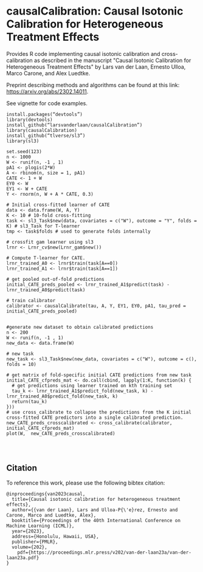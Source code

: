 # causalCalibration: Causal Isotonic Calibration for Heterogeneous Treatment Effects

Provides R code implementing causal isotonic calibration and cross-calibration as described 
in the manuscript "Causal Isotonic Calibration for Heterogeneous Treatment Effects" by Lars van der Laan, Ernesto Ulloa, Marco Carone, and Alex Luedtke.

Preprint describing methods and algorithms can be found at this link: https://arxiv.org/abs/2302.14011.

See vignette for code examples.


```
install.packages(“devtools”)
library(devtools)
install_github(“larsvanderlaan/causalCalibration”)
library(causalCalibration)
install_github(“tlverse/sl3”)
library(sl3)

set.seed(123)
n <- 1000
W <- runif(n, -1 , 1)
pA1 <- plogis(2*W)
A <- rbinom(n, size = 1, pA1)
CATE <- 1 + W
EY0 <- W
EY1 <- W + CATE
Y <- rnorm(n, W + A * CATE, 0.3)

# Initial cross-fitted learner of CATE
data <- data.frame(W, A, Y)
K <- 10 # 10-fold cross-fitting
task <- sl3_Task$new(data, covariates = c("W"), outcome = "Y", folds = K) # sl3_Task for T-learner
tmp <- task$folds # used to generate folds internally

# crossfit gam learner using sl3
lrnr <- Lrnr_cv$new(Lrnr_gam$new())

# Compute T-learner for CATE.
lrnr_trained_A0 <- lrnr$train(task[A==0])
lrnr_trained_A1 <- lrnr$train(task[A==1])

# get pooled out-of-fold predictions
initial_CATE_preds_pooled <- lrnr_trained_A1$predict(task) - lrnr_trained_A0$predict(task)

# train calibrator
calibrator <- causalCalibrate(tau, A, Y, EY1, EY0, pA1, tau_pred = initial_CATE_preds_pooled)


#generate new dataset to obtain calibrated predictions
n <- 200
W <- runif(n, -1 , 1)
new_data <- data.frame(W)

# new task
new_task <- sl3_Task$new(new_data, covariates = c("W"), outcome = c(), folds = 10)

# get matrix of fold-specific initial CATE predictions from new task
initial_CATE_cfpreds_mat <- do.call(cbind, lapply(1:K, function(k) {
  # get predictions using learner trained on kth training set
  tau_k <- lrnr_trained_A1$predict_fold(new_task, k) - lrnr_trained_A0$predict_fold(new_task, k)
  return(tau_k)
}))
# use cross_calibrate to collapse the predictions from the K initial cross-fitted CATE predictors into a single calibrated prediction. 
new_CATE_preds_crosscalibrated <- cross_calibrate(calibrator, initial_CATE_cfpreds_mat)
plot(W,  new_CATE_preds_crosscalibrated)




```

## Citation

To reference this work, please use the following bibtex citation:

```
@inproceedings{van2023causal,
  title={Causal isotonic calibration for heterogeneous treatment effects},
  author={{van der Laan}, Lars and Ulloa-P{\'e}rez, Ernesto and Carone, Marco and Luedtke, Alex},
  booktitle={Proceedings of the 40th International Conference on Machine Learning (ICML)},
  year={2023},
  address={Honolulu, Hawaii, USA},
  publisher={PMLR},
  volume={202},
    pdf={https://proceedings.mlr.press/v202/van-der-laan23a/van-der-laan23a.pdf}
}

```
